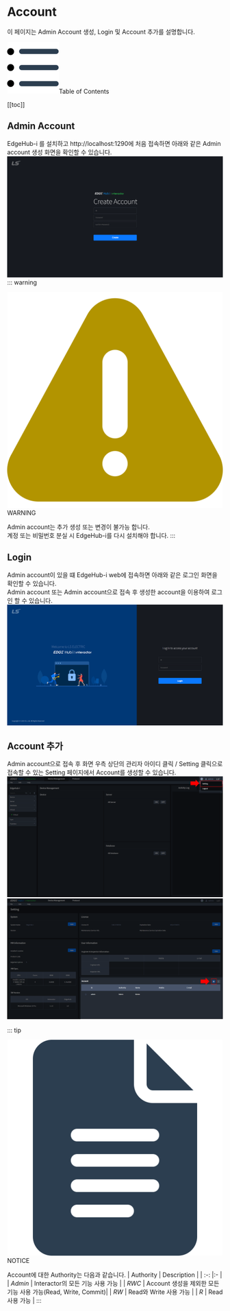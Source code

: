 # Account
이 페이지는 Admin Account 생성, Login 및 Account 추가를 설명합니다.

<div class="toc-title"><img src="../../img/icon/list.svg">Table of Contents</div>

[[toc]]

## Admin Account
EdgeHub-i 를 설치하고 http://localhost:1290에 처음 접속하면 아래와 같은 Admin account 생성 화면을 확인할 수 있습니다.  
![img](../../img/account/firstuser.png)
::: warning <p class="custom-block-title"><img src="../../img/icon/warning.svg">WARNING</p>
Admin account는 추가 생성 또는 변경이 불가능 합니다.  
계정 또는 비밀번호 분실 시 EdgeHub-i를 다시 설치해야 합니다.
:::

## Login
Admin account이 있을 떄 EdgeHub-i web에 접속하면 아래와 같은 로그인 화면을 확인할 수 있습니다.  
Admin account 또는 Admin account으로 접속 후 생성한 account을 이용하여 로그인 할 수 있습니다.  
![img](../../img/account/login.png)  

## Account 추가
Admin account으로 접속 후 화면 우측 상단의 관리자 아이디 클릭 / Setting 클릭으로 접속할 수 있는 Setting 페이지에서 Account를 생성할 수 있습니다.  
![img](../../img/account/setting_btn.png)  
![img](../../img/account/account_add_btn.png)  

::: tip <p class="custom-block-title"><img src="../../img/icon/tip.svg">NOTICE</p>
Account에 대한 Authority는 다음과 같습니다. 
| Authority | Description |
| :-: |:- |
| _Admin_ | Interactor의 모든 기능 사용 가능 |
| _RWC_ | Account 생성을 제외한 모든 기능 사용 가능(Read, Write, Commit)| 
| _RW_ | Read와 Write 사용 가능 |
| _R_ | Read 사용 가능 |
:::
